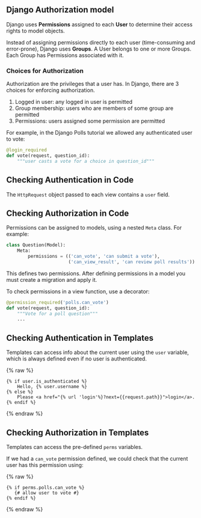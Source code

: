 ## Django Authorization model

Django uses **Permissions** assigned to each **User** to determine
their access rights to model objects.

Instead of assigning permissions directly to each user (time-consuming
and error-prone), Django uses **Groups**.
A User belongs to one or more Groups.
Each Group has Permissions associated with it.

### Choices for Authorization

Authorization are the privileges that a user has.
In Django, there are 3 choices for enforcing authorization.

1. Logged in user: any logged in user is permitted
2. Group membership: users who are members of some group are permitted
3. Permissions: users assigned some permission are permitted

For example, in the Django Polls tutorial we allowed any
authenticated user to vote:
```python
@login_required
def vote(request, question_id):
    """user casts a vote for a choice in question_id"""
```

## Checking Authentication in Code

The `HttpRequest` object passed to each view contains a `user` field.

## Checking Authorization in Code

Permissions can be assigned to models, using a nested `Meta` class.
For example:
```python
class Question(Model):
    Meta:
        permissions = (('can_vote', 'can submit a vote'),
                       ('can_view_result', 'can review poll results'))
```
This defines two permissions.  After defining permissions in a model
you must create a migration and apply it.

To check permissions in a view function, use a decorator:
```python
@permission_required('polls.can_vote')
def vote(request, question_id):
    """Vote for a poll question"""
    ...
```

## Checking Authentication in Templates

Templates can access info about the current user using the `user` variable,
which is always defined even if no user is authenticated.

{% raw %}
```
{% if user.is_authenticated %}
    Hello, {% user.username %}
{% else %}
    Please <a href="{% url 'login'%}?next={{request.path}}">login</a>.
{% endif %}
```
{% endraw %}

## Checking Authorization in Templates

Templates can access the pre-defined `perms` variables.

If we had a `can_vote` permission defined, we could check that the
current user has this permission using:

{% raw %}
```
{% if perms.polls.can_vote %}
   {# allow user to vote #}
{% endif %}
```
{% endraw %}
